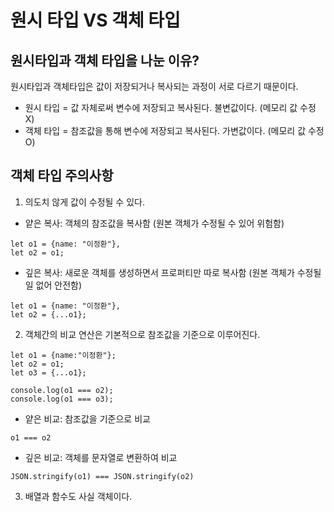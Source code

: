 # 원시 타입 VS 객체 타입

## 원시타입과 객체 타입을 나눈 이유?

원시타입과 객체타입은 값이 저장되거나 복사되는 과정이 서로 다르기 때문이다.

- 원시 타입 = 값 자체로써 변수에 저장되고 복사된다. 불변값이다. (메모리 값 수정 X)
- 객체 타입 = 참조값을 통해 변수에 저장되고 복사된다. 가변값이다. (메모리 값 수정 O)

## 객체 타입 주의사항

1. 의도치 않게 값이 수정될 수 있다.

- 얕은 복사: 객체의 참조값을 복사함 (원본 객체가 수정될 수 있어 위험함)

```
let o1 = {name: "이정환"},
let o2 = o1;
```

- 깊은 복사: 새로운 객체를 생성하면서 프로퍼티만 따로 복사함 (원본 객체가 수정될 일 없어 안전함)

```
let o1 = {name: "이정환"},
let o2 = {...o1};
```

2. 객체간의 비교 연산은 기본적으로 참조값을 기준으로 이루어진다.

```
let o1 = {name:"이정환"};
let o2 = o1;
let o3 = {...o1};

console.log(o1 === o2);
console.log(o1 === o3);
```

- 얕은 비교: 참조값을 기준으로 비교

```
o1 === o2
```

- 깊은 비교: 객체를 문자열로 변환하여 비교

```
JSON.stringify(o1) === JSON.stringify(o2)
```

3. 배열과 함수도 사실 객체이다.
